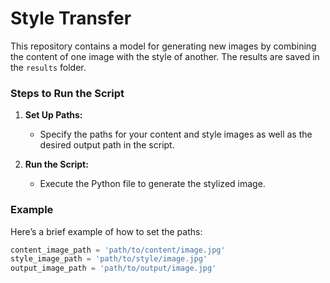 # Style Transfer

This repository contains a model for generating new images by combining the content of one image with the style of another. The results are saved in the `results` folder.


### Steps to Run the Script

1. **Set Up Paths:**
   - Specify the paths for your content and style images as well as the desired output path in the script.

2. **Run the Script:**
   - Execute the Python file to generate the stylized image.

### Example

Here’s a brief example of how to set the paths:

```python
content_image_path = 'path/to/content/image.jpg'
style_image_path = 'path/to/style/image.jpg'
output_image_path = 'path/to/output/image.jpg'
